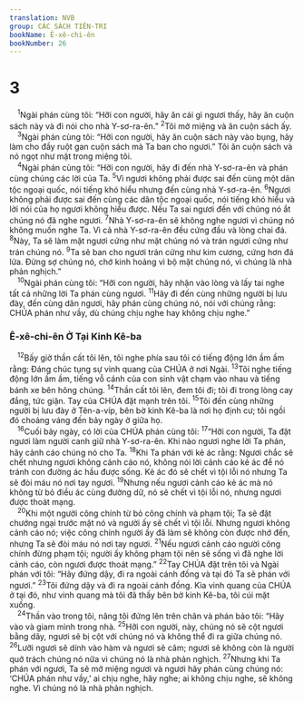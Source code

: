 ```yaml
---
translation: NVB
group: CÁC SÁCH TIÊN-TRI
bookName: Ê-xê-chi-ên 
bookNumber: 26
---
```


<div class="title"><h1>3</h1></div>
<span class="verse exe_3_1"> <sup>1</sup>Ngài phán cùng tôi: “Hỡi con người, hãy ăn cái gì ngươi thấy, hãy ăn cuộn sách này và đi nói cho nhà Y-sơ-ra-ên.” </span>
<span class="verse exe_3_2"><sup>2</sup>Tôi mở miệng và ăn cuộn sách ấy. <br/></span>
<span class="verse exe_3_3"> <sup>3</sup>Ngài phán cùng tôi: “Hỡi con người, hãy ăn cuộn sách này vào bụng, hãy làm cho đầy ruột gan cuộn sách mà Ta ban cho ngươi.” Tôi ăn cuộn sách và nó ngọt như mật trong miệng tôi. <br/></span>
<span class="verse exe_3_4"> <sup>4</sup>Ngài phán cùng tôi: “Hỡi con người, hãy đi đến nhà Y-sơ-ra-ên và phán cùng chúng các lời của Ta. </span>
<span class="verse exe_3_5"><sup>5</sup>Vì ngươi không phải được sai đến cùng một dân tộc ngoại quốc, nói tiếng khó hiểu nhưng đến cùng nhà Y-sơ-ra-ên. </span>
<span class="verse exe_3_6"><sup>6</sup>Ngươi không phải được sai đến cùng các dân tộc ngoại quốc, nói tiếng khó hiểu và lời nói của họ ngươi không hiểu được. Nếu Ta sai ngươi đến với chúng nó ắt chúng nó đã nghe ngươi. </span>
<span class="verse exe_3_7"><sup>7</sup>Nhà Y-sơ-ra-ên sẽ không nghe ngươi vì chúng nó không muốn nghe Ta. Vì cả nhà Y-sơ-ra-ên đều cứng đầu và lòng chai đá. </span>
<span class="verse exe_3_8"><sup>8</sup>Này, Ta sẽ làm mặt ngươi cứng như mặt chúng nó và trán ngươi cứng như trán chúng nó. </span>
<span class="verse exe_3_9"><sup>9</sup>Ta sẽ ban cho ngươi trán cứng như kim cương, cứng hơn đá lửa. Đừng sợ chúng nó, chớ kinh hoảng vì bộ mặt chúng nó, vì chúng là nhà phản nghịch.” <br/></span>
<span class="verse exe_3_10"> <sup>10</sup>Ngài phán cùng tôi: “Hỡi con người, hãy nhận vào lòng và lấy tai nghe tất cả những lời Ta phán cùng ngươi. </span>
<span class="verse exe_3_11"><sup>11</sup>Hãy đi đến cùng những người bị lưu đày, đến cùng dân ngươi, hãy phán cùng chúng nó, nói với chúng rằng: CHÚA phán như vầy, dù chúng chịu nghe hay không chịu nghe.” <br/></span>
<div class="title"><h3>Ê-xê-chi-ên Ở Tại Kinh Kê-ba </h3></div>
<span class="verse exe_3_12"> <sup>12</sup>Bấy giờ thần cất tôi lên, tôi nghe phía sau tôi có tiếng động lớn ầm ầm rằng: Đáng chúc tụng sự vinh quang của CHÚA ở nơi Ngài. </span>
<span class="verse exe_3_13"><sup>13</sup>Tôi nghe tiếng động lớn ầm ầm, tiếng vỗ cánh của con sinh vật chạm vào nhau và tiếng bánh xe bên hông chúng. </span>
<span class="verse exe_3_14"><sup>14</sup>Thần cất tôi lên, đem tôi đi; tôi đi trong lòng cay đắng, tức giận. Tay của CHÚA đặt mạnh trên tôi. </span>
<span class="verse exe_3_15"><sup>15</sup>Tôi đến cùng những người bị lưu đày ở Tên-a-víp, bên bờ kinh Kê-ba là nơi họ định cư; tôi ngồi đó choáng váng đến bảy ngày ở giữa họ. <br/></span>
<span class="verse exe_3_16"> <sup>16</sup>Cuối bảy ngày, có lời của CHÚA phán cùng tôi: </span>
<span class="verse exe_3_17"><sup>17</sup>“Hỡi con người, Ta đặt ngươi làm người canh giữ nhà Y-sơ-ra-ên. Khi nào ngươi nghe lời Ta phán, hãy cảnh cáo chúng nó cho Ta. </span>
<span class="verse exe_3_18"><sup>18</sup>Khi Ta phán với kẻ ác rằng: Ngươi chắc sẽ chết nhưng ngươi không cảnh cáo nó, không nói lời cảnh cáo kẻ ác để nó tránh con đường ác hầu được sống. Kẻ ác đó sẽ chết vì tội lỗi nó nhưng Ta sẽ đòi máu nó nơi tay ngươi. </span>
<span class="verse exe_3_19"><sup>19</sup>Nhưng nếu ngươi cảnh cáo kẻ ác mà nó không từ bỏ điều ác cùng đường dữ, nó sẽ chết vì tội lỗi nó, nhưng ngươi được thoát mạng. <br/></span>
<span class="verse exe_3_20"> <sup>20</sup>Khi một người công chính từ bỏ công chính và phạm tội; Ta sẽ đặt chướng ngại trước mặt nó và người ấy sẽ chết vì tội lỗi. Nhưng ngươi không cảnh cáo nó; việc công chính người ấy đã làm sẽ không còn được nhớ đến, nhưng Ta sẽ đòi máu nó nơi tay ngươi. </span>
<span class="verse exe_3_21"><sup>21</sup>Nếu ngươi cảnh cáo người công chính đừng phạm tội; người ấy không phạm tội nên sẽ sống vì đã nghe lời cảnh cáo, còn ngươi được thoát mạng.” </span>
<span class="verse exe_3_22"><sup>22</sup>Tay CHÚA đặt trên tôi và Ngài phán với tôi: “Hãy đứng dậy, đi ra ngoài cánh đồng và tại đó Ta sẽ phán với ngươi.” </span>
<span class="verse exe_3_23"><sup>23</sup>Tôi đứng dậy và đi ra ngoài cánh đồng. Kìa vinh quang của CHÚA ở tại đó, như vinh quang mà tôi đã thấy bên bờ kinh Kê-ba, tôi cúi mặt xuống. <br/></span>
<span class="verse exe_3_24"> <sup>24</sup>Thần vào trong tôi, nâng tôi đứng lên trên chân và phán bảo tôi: “Hãy vào và giam mình trong nhà. </span>
<span class="verse exe_3_25"><sup>25</sup>Hỡi con người, này, chúng nó sẽ cột ngươi bằng dây, ngươi sẽ bị cột với chúng nó và không thể đi ra giữa chúng nó. </span>
<span class="verse exe_3_26"><sup>26</sup>Lưỡi ngươi sẽ dính vào hàm và ngươi sẽ câm; ngươi sẽ không còn là người quở trách chúng nó nữa vì chúng nó là nhà phản nghịch. </span>
<span class="verse exe_3_27"><sup>27</sup>Nhưng khi Ta phán với ngươi, Ta sẽ mở miệng ngươi và ngươi hãy phán cùng chúng nó: ‘CHÚA phán như vầy,’ ai chịu nghe, hãy nghe; ai không chịu nghe, sẽ không nghe. Vì chúng nó là nhà phản nghịch. <br/></span>
